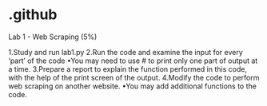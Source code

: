 # .github

Lab 1 - Web Scraping (5%)

1.Study and run lab1.py
2.Run the code and examine the input for every ‘part’ of the code
  •You may need to use # to print only one part of output at a time.
3.Prepare a report to explain the function performed in this code, with the help of the print screen of the output.
4.Modify the code to perform web scraping on another website.
  •You may add additional functions to the code.
